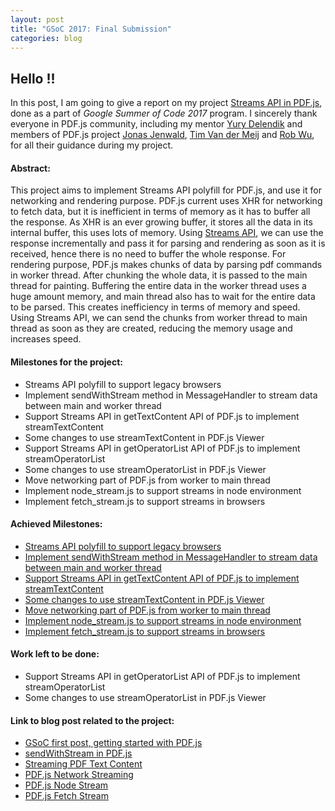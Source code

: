 ```yaml
---
layout: post
title: "GSoC 2017: Final Submission"
categories: blog
---
```


## Hello !!

In this post, I am going to give a report on my project [Streams API in PDF.js](https://summerofcode.withgoogle.com/projects/#5056427950342144), done as a part of _Google Summer of Code 2017_ program. I sincerely thank everyone in PDF.js community, including my mentor [Yury Delendik](https://github.com/yurydelendik) and members of PDF.js project [Jonas Jenwald](https://github.com/Snuffleupagus), [Tim Van der Meij](https://github.com/timvandermeij) and [Rob Wu](https://github.com/Rob--W), for all their guidance during my project.

#### Abstract:
This project aims to implement Streams API polyfill for PDF.js, and use it for networking and rendering purpose. PDF.js current uses XHR for networking to fetch data, but it is inefficient in terms of memory as it has to buffer all the response. As XHR is an ever growing buffer, it stores all the data in its internal buffer, this uses lots of memory. Using [Streams API](https://streams.spec.whatwg.org/), we can use the response incrementally and pass it for parsing and rendering as soon as it is received, hence there is no need to buffer the whole response. For rendering purpose, PDF.js makes chunks of data by parsing pdf commands in worker thread. After chunking the whole data, it is passed to the main thread for painting. Buffering the entire data in the worker thread uses a huge amount memory, and main thread also has to wait for the entire data to be parsed. This creates inefficiency in terms of memory and speed. Using Streams API, we can send the chunks from worker thread to main thread as soon as they are created, reducing the memory usage and increases speed.     


#### Milestones for the project:
- Streams API polyfill to support legacy browsers
- Implement sendWithStream method in MessageHandler to stream data between main and worker thread
- Support Streams API in getTextContent API of PDF.js to implement streamTextContent
- Some changes to use streamTextContent in PDF.js Viewer
- Support Streams API in getOperatorList API of PDF.js to implement streamOperatorList
- Some changes to use streamOperatorList in PDF.js Viewer
- Move networking part of PDF.js from worker to main thread
- Implement node_stream.js to support streams in node environment
- Implement fetch_stream.js to support streams in browsers

#### Achieved Milestones:
- [Streams API polyfill to support legacy browsers](https://github.com/mozilla/pdf.js/pull/8396)
- [Implement sendWithStream method in MessageHandler to stream data between main and worker thread](https://github.com/mozilla/pdf.js/pull/8430)
- [Support Streams API in getTextContent API of PDF.js to implement streamTextContent](https://github.com/mozilla/pdf.js/pull/8488)
- [Some changes to use streamTextContent in PDF.js Viewer](https://github.com/mozilla/pdf.js/pull/8488)
- [Move networking part of PDF.js from worker to main thread](https://github.com/mozilla/pdf.js/pull/8617)
- [Implement node_stream.js to support streams in node environment](https://github.com/mozilla/pdf.js/pull/8712)
- [Implement fetch_stream.js to support streams in browsers](https://github.com/mozilla/pdf.js/pull/8768)

#### Work left to be done:
- Support Streams API in getOperatorList API of PDF.js to implement streamOperatorList
- Some changes to use streamOperatorList in PDF.js Viewer

#### Link to blog post related to the project:
- [GSoC first post, getting started with PDF.js](https://mukulmishra18.github.io/blog/GSoC-First-Post/)
- [sendWithStream in PDF.js](https://mukulmishra18.github.io/blog/sendWithStream-in-PDF.js/)
- [Streaming PDF Text Content](https://mukulmishra18.github.io/blog/Streaming-PDF-TextContent/)
- [PDF.js Network Streaming](https://mukulmishra18.github.io/blog/PDF.js-Network-Streaming/)
- [PDF.js Node Stream](https://mukulmishra18.github.io/blog/PDF.js-Node-Stream/)
- [PDF.js Fetch Stream](https://mukulmishra18.github.io/blog/PDF.js-Fetch-Stream/)
